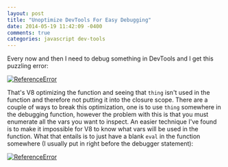 ```yaml
---
layout: post
title: "Unoptimize DevTools For Easy Debugging"
date: 2014-05-19 11:42:09 -0400
comments: true
categories: javascript dev-tools
---
```


Every now and then I need to debug something in DevTools and I get this puzzling error:

[![ReferenceError](http://i.imgur.com/nRvfrMy.png)](http://i.imgur.com/nRvfrMy.png)

That's V8 optimizing the function and seeing that `thing` isn't used in the function and therefore not putting it into the closure scope. There are a couple of ways to break this optimization, one is to use `thing` somewhere in the debugging function, however the problem with this is that you must enumerate all the vars you want to inspect. An easier technique I've found is to make it impossible for V8 to know what vars will be used in the function. What that entails is to just have a blank `eval` in the function somewhere (I usually put in right before the debugger statement):

[![ReferenceError](http://i.imgur.com/wnFtgte.png)](http://i.imgur.com/wnFtgte.png)
